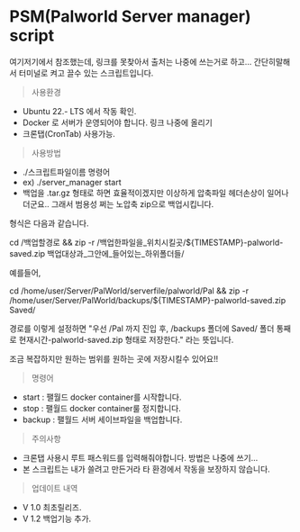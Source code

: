 # PSM(Palworld Server manager) script

여기저기에서 참조했는데, 링크를 못찾아서 출처는 나중에 쓰는거로 하고...
간단히말해서 터미널로 켜고 끌수 있는 스크립트입니다.


> 사용환경
- Ubuntu 22.- LTS 에서 작동 확인.
- Docker 로 서버가 운영되어야 합니다. 링크 나중에 올리기
- 크론탭(CronTab) 사용가능.


> 사용방법
- ./스크립트파일이름 명령어
- ex) ./server_manager start
- 백업을 .tar.gz 형태로 하면 효율적이겠지만 이상하게 압축파일 헤더손상이 일어나더군요..
그래서 범용성 쩌는 노압축 zip으로 백업시킵니다.

형식은 다음과 같습니다.

cd /백업할경로 && zip -r /백업한파일을_위치시킬곳/${TIMESTAMP}-palworld-saved.zip 백업대상과_그안에_들어있는_하위폴더들/

예를들어,

cd /home/user/Server/PalWorld/serverfile/palworld/Pal && zip -r /home/user/Server/PalWorld/backups/${TIMESTAMP}-palworld-saved.zip Saved/

경로를 이렇게 설정하면 "우선 /Pal 까지 진입 후, /backups 폴더에 Saved/ 폴더 통째로 현재시간-palworld-saved.zip 형태로 저장한다." 라는 뜻입니다.

조금 복잡하지만 원하는 범위를 원하는 곳에 저장시킬수 있어요!!


> 명령어
- start : 팰월드 docker container를 시작합니다.
- stop : 팰월드 docker container룰 정지합니다.
- backup : 팰월드 서버 세이브파일을 백업합니다.


> 주의사항
- 크론탭 사용시 루트 패스워드를 입력해줘야합니다. 방법은 나중에 쓰기...
- 본 스크립트는 내가 쓸려고 만든거라 타 환경에서 작동을 보장하지 않습니다.


> 업데이트 내역
- V 1.0 최초릴리즈.
- V 1.2 백업기능 추가.
